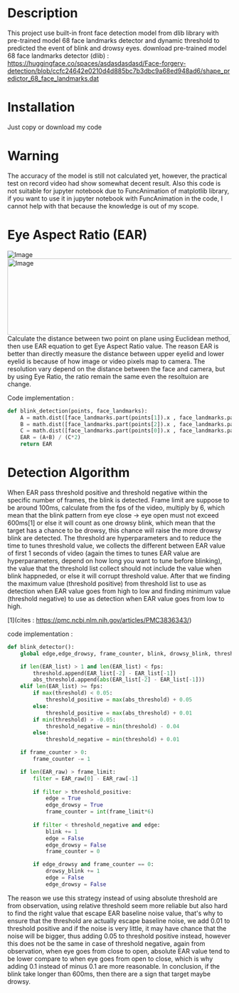 # Description
This project use built-in front face detection model from dlib library with pre-trained model 68 face landmarks detector and dynamic threshold to predicted the event of blink and drowsy eyes.
download pre-trained model 68 face landmarks detector (dlib) : https://huggingface.co/spaces/asdasdasdasd/Face-forgery-detection/blob/ccfc24642e0210d4d885bc7b3dbc9a68ed948ad6/shape_predictor_68_face_landmarks.dat
# Installation
Just copy or download my code
# Warning
The accuracy of the model is still not calculated yet, however, the practical test on record video had show somewhat decent result. Also this code is not suitable for jupyter notebook due to FuncAnimation of matplotlib library, if you want to use it in jupyter notebook with FuncAnimation in the code, I cannot help with that because the knowledge is out of my scope.
# Eye Aspect Ratio (EAR)
![Image](https://github.com/user-attachments/assets/ae5b5bb8-ede7-427e-b07d-6439b5730994)
<img width="783" height="171" alt="Image" src="https://github.com/user-attachments/assets/25c0dd26-f40a-4cd7-8802-40f534a3dc58" />
Calculate the distance between two point on plane using Euclidean method, then use EAR equation to get Eye Aspect Ratio value. The reason EAR is better than directly measure the distance between upper eyelid and lower eyelid is because of how image or video pixels map to camera. The resolution vary depend on the distance between the face and camera, but by using Eye Ratio, the ratio remain the same even the resoltuion are change.

Code implementation :
```python
def blink_detection(points, face_landmarks):
    A = math.dist([face_landmarks.part(points[1]).x , face_landmarks.part(points[1]).y],[face_landmarks.part(points[5]).x , face_landmarks.part(points[5]).y])
    B = math.dist([face_landmarks.part(points[2]).x , face_landmarks.part(points[2]).y],[face_landmarks.part(points[4]).x , face_landmarks.part(points[4]).y])
    C = math.dist([face_landmarks.part(points[0]).x , face_landmarks.part(points[0]).y],[face_landmarks.part(points[3]).x , face_landmarks.part(points[3]).y])
    EAR = (A+B) / (C*2)
    return EAR
```
# Detection Algorithm
When EAR pass threshold positive and threshold negative within the specific number of frames, the blink is detected. Frame limit are suppose to be around 100ms, calculate from the fps of the video, multiply by 6, which mean that the blink pattern from eye close -> eye open must not exceed 600ms[1] or else it will count as one drowsy blink, which mean that the target has a chance to be drowsy, this chance will raise the more drowsy blink are detected. The threshold are hyperparameters and to reduce the time to tunes threshold value, we collects the different between EAR value of first 1 seconds of video (again the times to tunes EAR value are hyperparameters, depend on how long you want to tune before blinking), the value that the threshold list collect should not include the value when blink happneded, or else it will corrupt threshold value. After that we finding the maximum value (threshold positive) from threshold list to use as detection when EAR value goes from high to low and finding minimum value (threshold negative) to use as detection when EAR value goes from low to high. 

[1](cites : https://pmc.ncbi.nlm.nih.gov/articles/PMC3836343/)

code implementation :
```python
def blink_detector():
    global edge,edge_drowsy, frame_counter, blink, drowsy_blink, threshold_positive, threshold_negative

    if len(EAR_list) > 1 and len(EAR_list) < fps:
        threshold.append(EAR_list[-2] - EAR_list[-1])
        abs_threshold.append(abs(EAR_list[-2] - EAR_list[-1]))
    elif len(EAR_list) >= fps:
        if max(threshold) < 0.05:
            threshold_positive = max(abs_threshold) + 0.05
        else:
            threshold_positive = max(abs_threshold) + 0.01
        if min(threshold) > -0.05:
            threshold_negative = min(threshold) - 0.04
        else:
            threshold_negative = min(threshold) + 0.01

    if frame_counter > 0:
        frame_counter -= 1

    if len(EAR_raw) > frame_limit:
        filter = EAR_raw[0] - EAR_raw[-1]
        
        if filter > threshold_positive:
            edge = True
            edge_drowsy = True
            frame_counter = int(frame_limit*6)
        
        if filter < threshold_negative and edge:
            blink += 1
            edge = False
            edge_drowsy = False
            frame_counter = 0

        if edge_drowsy and frame_counter == 0:
            drowsy_blink += 1
            edge = False
            edge_drowsy = False
```
The reason we use this strategy instead of using absolute threshold are from observation, using relative threshold seem more reliable but also hard to find the right value that escape EAR baseline noise value, that's why to ensure that the threshold are actually escape baseline noise, we add 0.01 to threshold positive and if the noise is very little, it may have chance that the noise will be bigger, thus adding 0.05 to threshold positive instead, however this does not be the same in case of threshold negative, again from observation, when eye goes from close to open, absolute EAR value tend to be lower compare to when eye goes from open to close, which is why adding 0.1 instead of minus 0.1 are more reasonable. In conclusion, if the blink take longer than 600ms, then there are a sign that target maybe drowsy.
